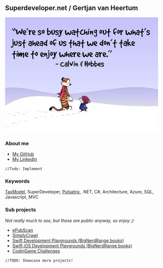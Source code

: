 ## Superdeveloper.net / Gertjan van Heertum
![Header](IMG_3598.jpg)

### About me
- [My GitHub](https://github.com/gvheertum)
- [My LinkedIn](https://www.linkedin.com/in/gertjanvanheertum/)
``` 
//Todo: Implement
```


### Keywords
[TaxModel](https://github.com/TaxModel), SuperDeveloper, [Pulsatrix](https://github.com/pulsatrixbv), .NET, C#, Architecture, Azure, SQL, Javascript, MVC

### Sub projects
*Not really much to see, but these are public anyway, so enjoy ;)*
- [ePubScan](https://superdeveloper.net/ePubScan)
- [SimplyCrawl](https://superdeveloper.net/SimplyCrawl)
- [Swift Development Playgrounds (BigNerdRange books)](https://superdeveloper.net/BigNerdRanch-SwiftDevelopment)
- [Swift iOS Development Playgrounds (BigNerdRange books)](https://superdeveloper.net/BigNerdRanch-iOSDevelopment)
- [CodinGame Challenges](https://superdeveloper.net/CodinGame)
``` 
//TODO: Showcase more projects!
```
